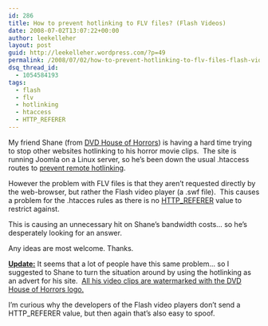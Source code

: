 ```yaml
---
id: 286
title: How to prevent hotlinking to FLV files? (Flash Videos)
date: 2008-07-02T13:07:22+00:00
author: leekelleher
layout: post
guid: http://leekelleher.wordpress.com/?p=49
permalink: /2008/07/02/how-to-prevent-hotlinking-to-flv-files-flash-videos/
dsq_thread_id:
  - 1054584193
tags:
  - flash
  - flv
  - hotlinking
  - htaccess
  - HTTP_REFERER
---
```

My friend Shane (from [DVD House of Horrors](http://dvdhouseofhorror.net/)) is having a hard time trying to stop other websites hotlinking to his horror movie clips.  The site is running Joomla on a Linux server, so he&#8217;s been down the usual .htaccess routes to [prevent remote hotlinking](http://forum.powweb.com/showthread.php?t=79757).

However the problem with FLV files is that they aren&#8217;t requested directly by the web-browser, but rather the Flash video player (a .swf file).  This causes a problem for the .htacces rules as there is no [HTTP_REFERER](http://en.wikipedia.org/wiki/HTTP_referer) value to restrict against.

This is causing an unnecessary hit on Shane&#8217;s bandwidth costs&#8230; so he&#8217;s desperately looking for an answer.

Any ideas are most welcome. Thanks.

<span style="text-decoration:underline;"><strong>Update:</strong></span> It seems that a lot of people have this same problem&#8230; so I suggested to Shane to turn the situation around by using the hotlinking as an advert for his site.  [All his video clips are watermarked with the DVD House of Horrors logo.](http://dvdhouseofhorror.net/blog/?p=78)

I&#8217;m curious why the developers of the Flash video players don&#8217;t send a HTTP_REFERER value, but then again that&#8217;s also easy to spoof.